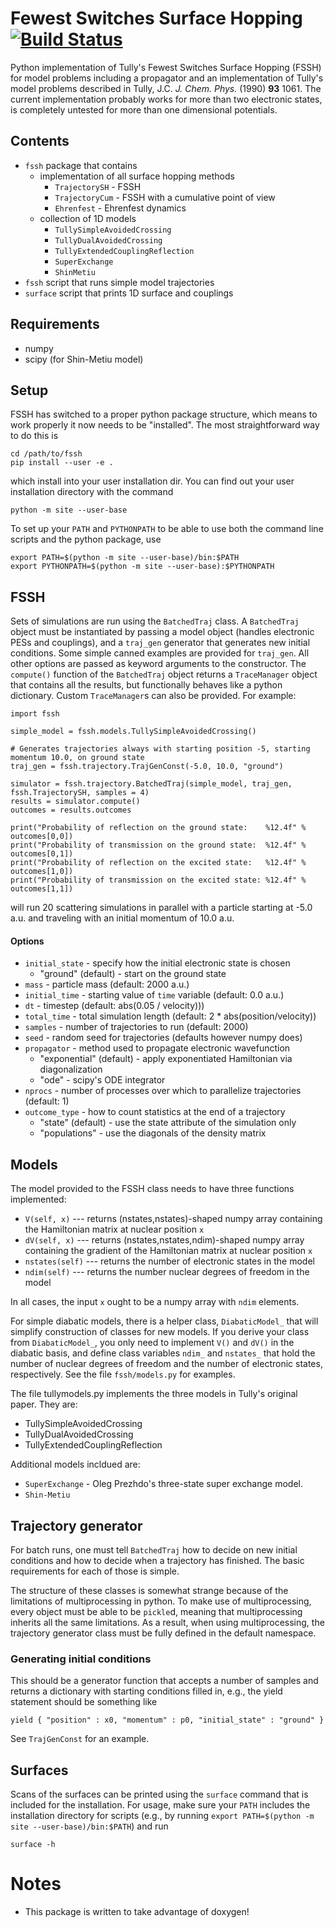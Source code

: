 # Fewest Switches Surface Hopping [![Build Status](https://travis-ci.org/smparker/FSSH.svg?branch=master)](https://travis-ci.org/smparker/FSSH)
Python implementation of Tully's Fewest Switches Surface Hopping (FSSH) for model problems including
a propagator and an implementation of Tully's model problems described in Tully, J.C. _J. Chem. Phys._ (1990) **93** 1061.
The current implementation probably works for more than two electronic states, is completely untested for more than
one dimensional potentials.

## Contents
* `fssh` package that contains
  - implementation of all surface hopping methods
    - `TrajectorySH` - FSSH
    - `TrajectoryCum` - FSSH with a cumulative point of view
    - `Ehrenfest` - Ehrenfest dynamics
  - collection of 1D models
    - `TullySimpleAvoidedCrossing`
    - `TullyDualAvoidedCrossing`
    - `TullyExtendedCouplingReflection`
    - `SuperExchange`
    - `ShinMetiu`
* `fssh` script that runs simple model trajectories
* `surface` script that prints 1D surface and couplings

## Requirements
* numpy
* scipy (for Shin-Metiu model)

## Setup
FSSH has switched to a proper python package structure, which means to work properly it now needs to be "installed". The
most straightforward way to do this is

    cd /path/to/fssh
    pip install --user -e .

which install into your user installation dir. You can find out your user installation
directory with the command

    python -m site --user-base

To set up your `PATH` and `PYTHONPATH` to be able to use both the command line scripts
and the python package, use

    export PATH=$(python -m site --user-base)/bin:$PATH
    export PYTHONPATH=$(python -m site --user-base):$PYTHONPATH

## FSSH
Sets of simulations are run using the `BatchedTraj` class. A `BatchedTraj` object must be instantiated by passing a model object
(handles electronic PESs and couplings), and a `traj_gen`
generator that generates new initial conditions. Some simple canned examples are provided for `traj_gen`. All
other options are passed as keyword arguments to the constructor. The `compute()` function of the
`BatchedTraj` object returns a `TraceManager` object that contains all the results, but functionally behaves
like a python dictionary. Custom `TraceManager`s can also be
provided. For example:

    import fssh

    simple_model = fssh.models.TullySimpleAvoidedCrossing()

    # Generates trajectories always with starting position -5, starting momentum 10.0, on ground state
    traj_gen = fssh.trajectory.TrajGenConst(-5.0, 10.0, "ground")

    simulator = fssh.trajectory.BatchedTraj(simple_model, traj_gen, fssh.TrajectorySH, samples = 4)
    results = simulator.compute()
    outcomes = results.outcomes

    print("Probability of reflection on the ground state:    %12.4f" % outcomes[0,0])
    print("Probability of transmission on the ground state:  %12.4f" % outcomes[0,1])
    print("Probability of reflection on the excited state:   %12.4f" % outcomes[1,0])
    print("Probability of transmission on the excited state: %12.4f" % outcomes[1,1])

will run 20 scattering simulations in parallel with a particle starting at -5.0 a.u. and traveling with an initial momentum of 10.0 a.u.

#### Options
* `initial_state` - specify how the initial electronic state is chosen
    * "ground" (default) - start on the ground state
* `mass` - particle mass (default: 2000 a.u.)
* `initial_time` - starting value of `time` variable (default: 0.0 a.u.)
* `dt` - timestep (default: abs(0.05 / velocity)))
* `total_time` - total simulation length (default: 2 * abs(position/velocity))
* `samples` - number of trajectories to run (default: 2000)
* `seed` - random seed for trajectories (defaults however numpy does)
* `propagator` - method used to propagate electronic wavefunction
    * "exponential" (default) - apply exponentiated Hamiltonian via diagonalization
    * "ode" - scipy's ODE integrator
* `nprocs` - number of processes over which to parallelize trajectories (default: 1)
* `outcome_type` - how to count statistics at the end of a trajectory
    * "state" (default) - use the state attribute of the simulation only
    * "populations" - use the diagonals of the density matrix

## Models
The model provided to the FSSH class needs to have three functions implemented:

* `V(self, x)` --- returns (nstates,nstates)-shaped numpy array containing the Hamiltonian matrix at nuclear position `x`
* `dV(self, x)` --- returns (nstates,nstates,ndim)-shaped numpy array containing the gradient of the Hamiltonian matrix at nuclear position `x`
* `nstates(self)` --- returns the number of electronic states in the model
* `ndim(self)` --- returns the number nuclear degrees of freedom in the model

In all cases, the input `x` ought to be a numpy array with `ndim` elements.

For simple diabatic models, there is a helper class, `DiabaticModel_` that will
simplify construction of classes for new models. If you derive your class from
`DiabaticModel_`, you only need to implement `V()` and `dV()` in the diabatic basis,
and define class variables `ndim_` and `nstates_` that hold the number of
nuclear degrees of freedom and the number of electronic states, respectively. See
the file `fssh/models.py` for examples.

The file tullymodels.py implements the three models in Tully's original paper. They are:

* TullySimpleAvoidedCrossing
* TullyDualAvoidedCrossing
* TullyExtendedCouplingReflection

Additional models incldued are:
* `SuperExchange` - Oleg Prezhdo's three-state super exchange model.
* `Shin-Metiu`

## Trajectory generator
For batch runs, one must tell `BatchedTraj` how to decide on new initial conditions
and how to decide when a trajectory has finished. The basic requirements for each of those
is simple.

The structure of these classes is somewhat strange because of the limitations of
multiprocessing in python. To make use of multiprocessing, every object
must be able to be `pickle`d, meaning that multiprocessing inherits all the
same limitations. As a result, when using multiprocessing, the trajectory generator class must
be fully defined in the default namespace.

### Generating initial conditions
This should be a generator function that accepts a number of samples
and returns a dictionary with starting conditions filled in, e.g.,
the yield statement should be something like

    yield { "position" : x0, "momentum" : p0, "initial_state" : "ground" }

See `TrajGenConst` for an example.

## Surfaces
Scans of the surfaces can be printed using the `surface` command that is included
for the installation. For usage, make sure your `PATH` includes the installation
directory for scripts (e.g., by running
`export PATH=$(python -m site --user-base)/bin:$PATH`) and run

    surface -h

# Notes
* This package is written to take advantage of doxygen!

